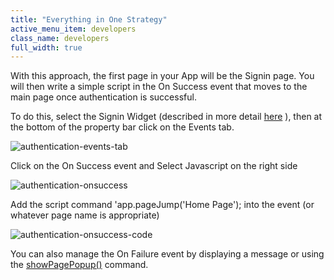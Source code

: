 ```yaml
---
title: "Everything in One Strategy"
active_menu_item: developers
class_name: developers
full_width: true
---
```



With this approach, the first page in your App will be the Signin page. You will then write a simple script in the On Success event that moves to the main page once authentication is successful.

To do this, select the Signin Widget (described in more detail [here](/developers/documentation/product-guide/advanced-features/authentication-for-your-apps/sign-in) ), then at the bottom of the property bar click on the Events tab.

![authentication-events-tab](/img/docs/authentication-events-tab.png)

Click on the On Success event and Select Javascript on the right side

![authentication-onsuccess](/img/docs/authentication-onsuccess.png)

Add the script command 'app.pageJump('Home Page'); into the event (or whatever page name is appropriate)

![authentication-onsuccess-code](/img/docs/authentication-onsuccess-code.png)

You can also manage the On Failure event by displaying a message or using the [showPagePopup()](/developers/documentation/scripting-apis/client-api/page-functions/showpagepopup) command.

